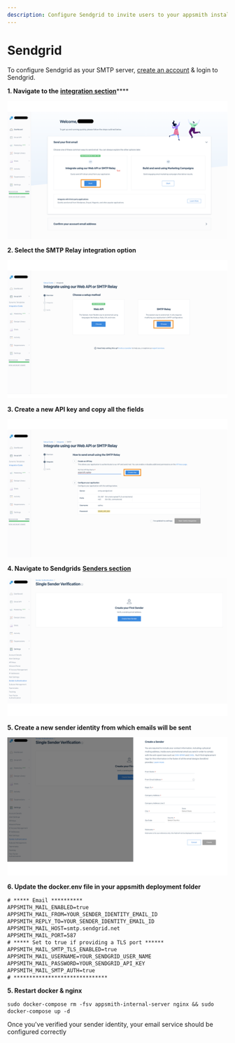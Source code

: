 ```yaml
---
description: Configure Sendgrid to invite users to your appsmith installation
---
```


# Sendgrid

To configure Sendgrid as your SMTP server, [create an account](https://signup.sendgrid.com/) & login to Sendgrid.

**1. Navigate to the** [**integration section**](https://app.sendgrid.com/guide/integrate)\*\*\*\*

![click to expand](../../.gitbook/assets/sendgrid-welcome.png)

**2. Select the SMTP Relay integration option**

![click to expand](../../.gitbook/assets/sendgrid-smtp.png)

**3. Create a new API key and copy all the fields**

![](../../.gitbook/assets/sendgrid-apikey%20%281%29.png)

**4. Navigate to Sendgrids** [**Senders section**](https://app.sendgrid.com/settings/sender_auth/senders)

![Click to expand](../../.gitbook/assets/sendgrid-senders.png)

**5. Create a new sender identity from which emails will be sent** 

![Click to expand](../../.gitbook/assets/sendgrid-create-sender.png)

**6. Update the docker.env file in your appsmith deployment folder**

```text
# ***** Email **********
APPSMITH_MAIL_ENABLED=true
APPSMITH_MAIL_FROM=YOUR_SENDER_IDENTITY_EMAIL_ID
APPSMITH_REPLY_TO=YOUR_SENDER_IDENTITY_EMAIL_ID
APPSMITH_MAIL_HOST=smtp.sendgrid.net
APPSMITH_MAIL_PORT=587
# ***** Set to true if providing a TLS port ******
APPSMITH_MAIL_SMTP_TLS_ENABLED=true
APPSMITH_MAIL_USERNAME=YOUR_SENDGRID_USER_NAME
APPSMITH_MAIL_PASSWORD=YOUR_SENDGRID_API_KEY
APPSMITH_MAIL_SMTP_AUTH=true
# ******************************
```

**5. Restart docker & nginx**

```text
sudo docker-compose rm -fsv appsmith-internal-server nginx && sudo docker-compose up -d 
```

Once you've verified your sender identity, your email service should be configured correctly

